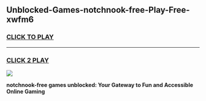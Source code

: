 
## Unblocked-Games-notchnook-free-Play-Free-xwfm6
<h3>
<a href="https://premium76.site?title=notchnook-free&ref=10A">CLICK TO PLAY</a></h3>
<hr>

<h3>
<a href="https://premium76.site?title=notchnook-free&ref=10A">CLICK 2 PLAY</a>
  
</h3>

<a href="https://premium76.site?title=notchnook-free&ref=10A"><img src="https://clearcache.store/games.png"></a>


**notchnook-free games unblocked: Your Gateway to Fun and Accessible Online Gaming**
